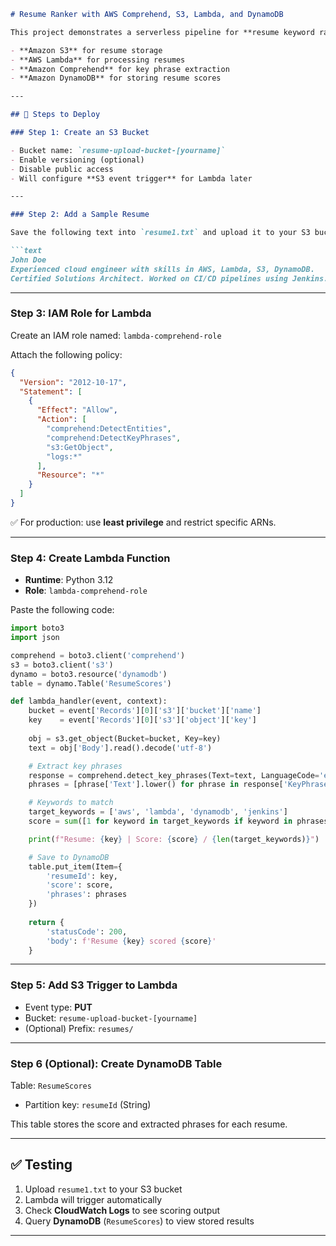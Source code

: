 ````markdown
# Resume Ranker with AWS Comprehend, S3, Lambda, and DynamoDB

This project demonstrates a serverless pipeline for **resume keyword ranking** using:

- **Amazon S3** for resume storage
- **AWS Lambda** for processing resumes
- **Amazon Comprehend** for key phrase extraction
- **Amazon DynamoDB** for storing resume scores

---

## 🚀 Steps to Deploy

### Step 1: Create an S3 Bucket

- Bucket name: `resume-upload-bucket-[yourname]`
- Enable versioning (optional)
- Disable public access
- Will configure **S3 event trigger** for Lambda later

---

### Step 2: Add a Sample Resume

Save the following text into `resume1.txt` and upload it to your S3 bucket:

```text
John Doe
Experienced cloud engineer with skills in AWS, Lambda, S3, DynamoDB.
Certified Solutions Architect. Worked on CI/CD pipelines using Jenkins.
````

---

### Step 3: IAM Role for Lambda

Create an IAM role named: `lambda-comprehend-role`

Attach the following policy:

```json
{
  "Version": "2012-10-17",
  "Statement": [
    {
      "Effect": "Allow",
      "Action": [
        "comprehend:DetectEntities",
        "comprehend:DetectKeyPhrases",
        "s3:GetObject",
        "logs:*"
      ],
      "Resource": "*"
    }
  ]
}
```

✅ For production: use **least privilege** and restrict specific ARNs.

---

### Step 4: Create Lambda Function

* **Runtime**: Python 3.12
* **Role**: `lambda-comprehend-role`

Paste the following code:

```python
import boto3
import json

comprehend = boto3.client('comprehend')
s3 = boto3.client('s3')
dynamo = boto3.resource('dynamodb')
table = dynamo.Table('ResumeScores')

def lambda_handler(event, context):
    bucket = event['Records'][0]['s3']['bucket']['name']
    key    = event['Records'][0]['s3']['object']['key']
    
    obj = s3.get_object(Bucket=bucket, Key=key)
    text = obj['Body'].read().decode('utf-8')

    # Extract key phrases
    response = comprehend.detect_key_phrases(Text=text, LanguageCode='en')
    phrases = [phrase['Text'].lower() for phrase in response['KeyPhrases']]

    # Keywords to match
    target_keywords = ['aws', 'lambda', 'dynamodb', 'jenkins']
    score = sum([1 for keyword in target_keywords if keyword in phrases])

    print(f"Resume: {key} | Score: {score} / {len(target_keywords)}")

    # Save to DynamoDB
    table.put_item(Item={
        'resumeId': key,
        'score': score,
        'phrases': phrases
    })
    
    return {
        'statusCode': 200,
        'body': f'Resume {key} scored {score}'
    }
```

---

### Step 5: Add S3 Trigger to Lambda

* Event type: **PUT**
* Bucket: `resume-upload-bucket-[yourname]`
* (Optional) Prefix: `resumes/`

---

### Step 6 (Optional): Create DynamoDB Table

Table: `ResumeScores`

* Partition key: `resumeId` (String)

This table stores the score and extracted phrases for each resume.

---

## ✅ Testing

1. Upload `resume1.txt` to your S3 bucket
2. Lambda will trigger automatically
3. Check **CloudWatch Logs** to see scoring output
4. Query **DynamoDB** (`ResumeScores`) to view stored results

---

```
```
